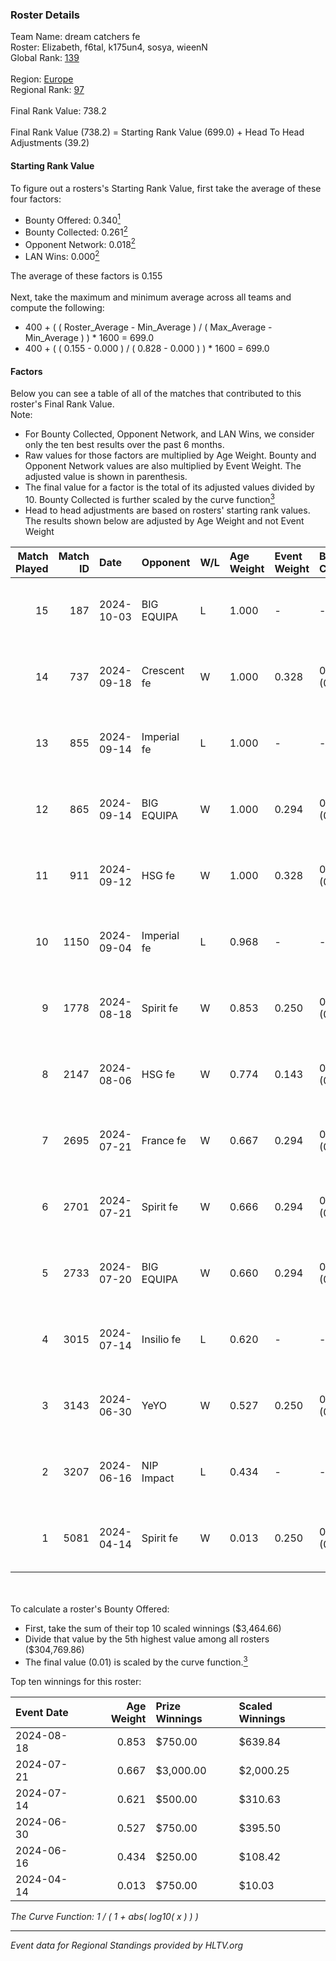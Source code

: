 ### Roster Details<br />
Team Name: dream catchers fe<br />
Roster: Elizabeth, f6tal, k175un4, sosya, wieenN<br />
Global Rank: [139](../../standings_global_2024_10_09.md)<br />
<br />
Region: [Europe]( ../../standings_europe_2024_10_09.md)<br />
Regional Rank: [97]( ../../standings_europe_2024_10_09.md)<br />
<br />
Final Rank Value:  738.2<br />
<br />
Final Rank Value (738.2) = Starting Rank Value (699.0) + Head To Head Adjustments (39.2)<br />

#### Starting Rank Value<br />
To figure out a rosters's Starting Rank Value, first take the average of these four factors:<br />
- Bounty Offered: 0.340[<sup>1</sup>](#table2)
- Bounty Collected: 0.261[<sup>2</sup>](#table1)
- Opponent Network: 0.018[<sup>2</sup>](#table1)
- LAN Wins: 0.000[<sup>2</sup>](#table1)

The average of these factors is 0.155<br />
<br />
Next, take the maximum and minimum average across all teams and compute the following:<br />
- 400 + ( ( Roster_Average - Min_Average ) / ( Max_Average - Min_Average ) ) * 1600 = 699.0
- 400 + ( ( 0.155 - 0.000 ) / ( 0.828 - 0.000 ) ) * 1600 = 699.0


#### Factors<br />
Below you can see a table of all of the matches that contributed to this roster's Final Rank Value.<br />
Note:<br />

- For Bounty Collected, Opponent Network, and LAN Wins, we consider only the ten best results over the past 6 months.
- Raw values for those factors are multiplied by Age Weight. Bounty and Opponent Network values are also multiplied by Event Weight. The adjusted value is shown in parenthesis.
- The final value for a factor is the total of its adjusted values divided by 10. Bounty Collected is further scaled by the curve function[<sup>3</sup>](#curveFunction)
- Head to head adjustments are based on rosters' starting rank values. The results shown below are adjusted by Age Weight and not Event Weight
<span id="table1"></span><br />


| Match Played | Match ID | Date       | Opponent    | W/L | Age Weight | Event Weight | Bounty Collected | Opponent Network | LAN Wins  | H2H Adj. | Roster                                   |
| -: | -: | :- | :- | :- | :- | :- | :- | :- | :- | -: | :- |
|           15 |      187 | 2024-10-03 | BIG EQUIPA  | L   | 1.000      | -            | -                | -                | -         |   -18.09 | Elizabeth, f6tal, k175un4, sosya, wieenN |
|           14 |      737 | 2024-09-18 | Crescent fe | W   | 1.000      | 0.328        | 0.001 (0.000)    | 0.069 (0.023)    | 0 (0.000) |    10.12 | Elizabeth, f6tal, k175un4, sosya, wieenN |
|           13 |      855 | 2024-09-14 | Imperial fe | L   | 1.000      | -            | -                | -                | -         |    -9.24 | Elizabeth, f6tal, k175un4, sosya, wieenN |
|           12 |      865 | 2024-09-14 | BIG EQUIPA  | W   | 1.000      | 0.294        | 0.008 (0.002)    | 0.120 (0.035)    | 0 (0.000) |    12.69 | Elizabeth, f6tal, k175un4, sosya, wieenN |
|           11 |      911 | 2024-09-12 | HSG fe      | W   | 1.000      | 0.328        | 0.017 (0.006)    | 0.086 (0.028)    | 0 (0.000) |    15.23 | Elizabeth, f6tal, k175un4, sosya, wieenN |
|           10 |     1150 | 2024-09-04 | Imperial fe | L   | 0.968      | -            | -                | -                | -         |    -9.18 | Elizabeth, f6tal, k175un4, sosya, wieenN |
|            9 |     1778 | 2024-08-18 | Spirit fe   | W   | 0.853      | 0.250        | 0.005 (0.001)    | 0.111 (0.024)    | 0 (0.000) |    10.27 | Elizabeth, k175un4, Margo, sosya, wieenN |
|            8 |     2147 | 2024-08-06 | HSG fe      | W   | 0.774      | 0.143        | 0.017 (0.002)    | 0.086 (0.010)    | 0 (0.000) |    12.24 | Elizabeth, f6tal, k175un4, sosya, wieenN |
|            7 |     2695 | 2024-07-21 | France fe   | W   | 0.667      | 0.294        | 0.004 (0.001)    | 0.065 (0.013)    | 0 (0.000) |     8.84 | Elizabeth, f6tal, k175un4, sosya, wieenN |
|            6 |     2701 | 2024-07-21 | Spirit fe   | W   | 0.666      | 0.294        | 0.005 (0.001)    | 0.111 (0.022)    | 0 (0.000) |     9.35 | Elizabeth, f6tal, k175un4, sosya, wieenN |
|            5 |     2733 | 2024-07-20 | BIG EQUIPA  | W   | 0.660      | 0.294        | 0.008 (0.002)    | 0.120 (0.023)    | 0 (0.000) |    10.33 | Elizabeth, f6tal, k175un4, sosya, wieenN |
|            4 |     3015 | 2024-07-14 | Insilio fe  | L   | 0.620      | -            | -                | -                | -         |   -10.60 | Elizabeth, f6tal, k175un4, t4tty, wieenN |
|            3 |     3143 | 2024-06-30 | YeYO        | W   | 0.527      | 0.250        | 0.000 (0.000)    | 0.000 (0.000)    | 0 (0.000) |     4.38 | Elizabeth, f6tal, k175un4, sosya, wieenN |
|            2 |     3207 | 2024-06-16 | NIP Impact  | L   | 0.434      | -            | -                | -                | -         |    -7.30 | k175un4, sosya, Stormy, unknxwn, wieenN  |
|            1 |     5081 | 2024-04-14 | Spirit fe   | W   | 0.013      | 0.250        | 0.005 (0.000)    | 0.111 (0.000)    | 0 (0.000) |     0.19 | k175un4, sosya, Stormy, trigusha, wieenN |

<br />
<span id="table2"></span><br />
To calculate a roster's Bounty Offered:<br />

- First, take the sum of their top 10 scaled winnings ($3,464.66)
- Divide that value by the 5th highest value among all rosters ($304,769.86)
- The final value (0.01) is scaled by the curve function.[<sup>3</sup>](#curveFunction)

Top ten winnings for this roster:<br />

| Event Date | Age Weight | Prize Winnings | Scaled Winnings |
| :- | -: | :- | :- |
| 2024-08-18 |      0.853 | $750.00        | $639.84         |
| 2024-07-21 |      0.667 | $3,000.00      | $2,000.25       |
| 2024-07-14 |      0.621 | $500.00        | $310.63         |
| 2024-06-30 |      0.527 | $750.00        | $395.50         |
| 2024-06-16 |      0.434 | $250.00        | $108.42         |
| 2024-04-14 |      0.013 | $750.00        | $10.03          |


<span id="curveFunction"></span>_The Curve Function: 1 / ( 1 + abs( log10( x ) ) )_<br />

---
_Event data for Regional Standings provided by HLTV.org_<br />
